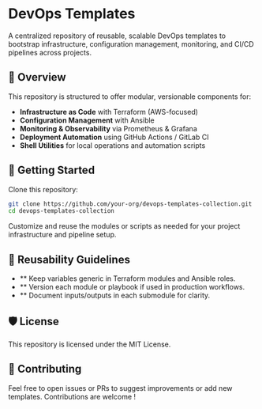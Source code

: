 # DevOps Templates

A centralized repository of reusable, scalable DevOps templates to bootstrap infrastructure, configuration management, monitoring, and CI/CD pipelines across projects.

## 🧩 Overview

This repository is structured to offer modular, versionable components for:

- **Infrastructure as Code** with Terraform (AWS-focused)
- **Configuration Management** with Ansible
- **Monitoring & Observability** via Prometheus & Grafana
- **Deployment Automation** using GitHub Actions / GitLab CI
- **Shell Utilities** for local operations and automation scripts

## 🚀 Getting Started

Clone this repository:

```bash
git clone https://github.com/your-org/devops-templates-collection.git
cd devops-templates-collection
```
Customize and reuse the modules or scripts as needed for your project infrastructure and pipeline setup.

## 🔄 Reusability Guidelines
- ** Keep variables generic in Terraform modules and Ansible roles.
- ** Version each module or playbook if used in production workflows.
- ** Document inputs/outputs in each submodule for clarity.

## 🛡️ License

This repository is licensed under the MIT License.

## 🤝 Contributing

Feel free to open issues or PRs to suggest improvements or add new templates. Contributions are welcome !
